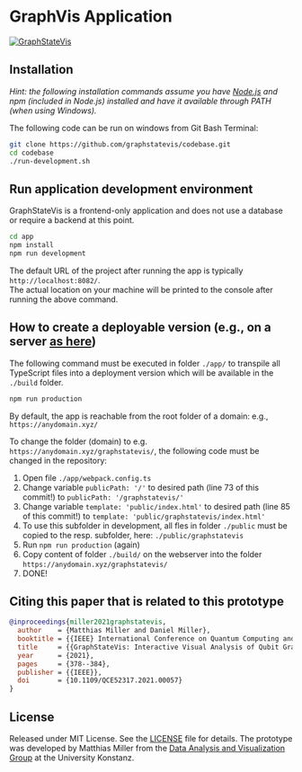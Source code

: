 # GraphVis Application

[![GraphStateVis](https://github.com/GraphStateVis/codebase/blob/main/app/assets/gifs/graphvis_app.gif?raw=true)](https://graphstatevis.github.io/app)

## Installation

_Hint: the following installation commands assume you have [Node.js](https://nodejs.org/en/download/) and npm (included in Node.js) installed and have it available through PATH (when using Windows)._

The following code can be run on windows from Git Bash Terminal:

```bash
git clone https://github.com/graphstatevis/codebase.git
cd codebase
./run-development.sh
```

## Run application development environment

GraphStateVis is a frontend-only application and does not use a database or require a backend at this point.

```bash
cd app
npm install
npm run development
```

The default URL of the project after running the app is typically `http://localhost:8082/`.  
The actual location on your machine will be printed to the console after running the above command.

## How to create a deployable version (e.g., on a server [as here](https://graphstatevis.github.io/app))

The following command must be executed in folder `./app/` to transpile all TypeScript files into a deployment version which will be available in the `./build` folder.

```bash
npm run production
```

By default, the app is reachable from the root folder of a domain: e.g., `https://anydomain.xyz/`

To change the folder (domain) to e.g. `https://anydomain.xyz/graphstatevis/`, the following code must be changed in the repository:

1. Open file `./app/webpack.config.ts`
2. Change variable `publicPath: '/'` to desired path (line 73 of this commit!) to `publicPath: '/graphstatevis/'`
3. Change variable `template: 'public/index.html'` to desired path (line 85 of this commit!) to `template: 'public/graphstatevis/index.html'`
4. To use this subfolder in development, all fles in folder `./public` must be copied to the resp. subfolder, here: `./public/graphstatevis`
5. Run `npm run production` (again)
6. Copy content of folder `./build/` on the webserver into the folder `https://anydomain.xyz/graphstatevis/`
7. DONE!

## Citing this paper that is related to this prototype

```bibtex
@inproceedings{miller2021graphstatevis,
  author    = {Matthias Miller and Daniel Miller},
  booktitle = {{IEEE} International Conference on Quantum Computing and Engineering ({QCE})},
  title     = {{GraphStateVis: Interactive Visual Analysis of Qubit Graph States and their Stabilizer Groups}}, 
  year      = {2021},
  pages     = {378--384},
  publisher = {{IEEE}},
  doi       = {10.1109/QCE52317.2021.00057}
}
```

## License
Released under MIT License. See the [LICENSE](LICENSE) file for details. The prototype was developed by Matthias Miller from the [Data Analysis and Visualization Group](https://www.vis.uni-konstanz.de/) at the University Konstanz.
